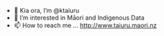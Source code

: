 - 👋 Kia ora, I’m @ktaiuru
- 👀 I’m interested in Māori and Indigenous Data
- 📫 How to reach me ... http://www.taiuru.maori.nz


<!---
ktaiuru/ktaiuru is a ✨ special ✨ repository because its `README.md` (this file) appears on your GitHub profile.
You can click the Preview link to take a look at your changes.
--->
